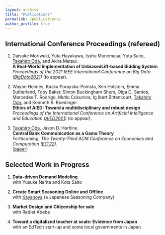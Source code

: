 ```yaml
---
layout: archive
title: "Publications"
permalink: /publications/
author_profile: true
---
```



## International Conference Proceedings (refereed)

1. Daisuke Moriwaki, Yuta Hayakawa, Isshu Munemasa, Yuta Saito, <u>Takahiro Oda</u>, and Akira Matsui. <br>
**A Real-World Implementation of UnbiasedLift-based Bidding System** <br>
_Proceedings of the 2021 IEEE International Conference on Big Data ([BigData2021](https://bigdataieee.org/BigData2021/))_ (to appear). <br>

1. Wayne Holmes, Kaska Porayska-Pomsta, Ken Holstein, Emma Sutherland, Toby Baker, Simon Buckingham Shum, Olga C. Santos, Mercedes T. Rodrigo, Mutlu Cukurova, Ig Ibert Bittencourt, <u>Takahiro Oda</u>, and Kenneth R. Koedinger. <br>
**Ethics of AIED: Toward a multidisciplinary and robust design** <br>
_Proceedings of the International Conference on Artificial Intelligence and Education ([AIED2021](https://aied2021.science.uu.nl/))_ (to appear). <br>

1. <u>Takahiro Oda</u>, Jason D. Hartline. <br>
**Central Bank Communication as a Game Theory** <br>
Forthcoming, _The Twenty-Third ACM Conference on Economics and Computation ([EC'22](https://ec22.sigecom.org/))_. <br>
[[paper](https://taka-oda.github.io//files/CBGame.pdf)]

## Selected Work in Progress

1. **Data-driven Demand Modeling** <br>
   with Yusuke Narita and Kota Saito
   
1. **Create Smart Seasoning Online and Offline** <br>
   with [Kayanoya](https://www.kayanoya.com/en/) (a Japanese Seasoning Company)

1. **Market Design and Citizenship for sale** <br>
   with Rediet Abebe
   
1. **Toward a digitalized teacher at scale: Evidence from Japan** <br>
   with an EdTech start-up and some local governments in Japan
